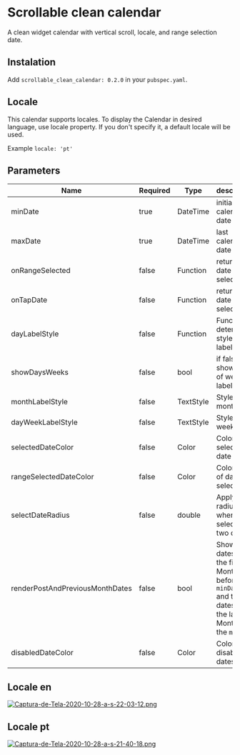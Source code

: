 # Scrollable clean calendar

A clean widget calendar with vertical scroll, locale, and range selection date.

## Instalation

Add `scrollable_clean_calendar: 0.2.0` in your `pubspec.yaml`.

## Locale

This calendar supports locales. To display the Calendar in desired language, use locale property. If you don't specify it, a default locale will be used.

Example `locale: 'pt'`

## Parameters

| Name                            | Required | Type      | description                                                                                                |
| ------------------------------- | -------- | --------- | ---------------------------------------------------------------------------------------------------------- |
| minDate                         | true     | DateTime  | initial calendar date                                                                                      |
| maxDate                         | true     | DateTime  | last calendar date                                                                                         |
| onRangeSelected                 | false    | Function  | return two date selected                                                                                   |
| onTapDate                       | false    | Function  | return the date selected                                                                                   |
| dayLabelStyle                   | false    | Function  | Function to determine style day label                                                                      |
| showDaysWeeks                   | false    | bool      | if false not show day of week label                                                                        |
| monthLabelStyle                 | false    | TextStyle | Style month label                                                                                          |
| dayWeekLabelStyle               | false    | TextStyle | Style day week label                                                                                       |
| selectedDateColor               | false    | Color     | Color is selected date                                                                                     |
| rangeSelectedDateColor          | false    | Color     | Color range of date selected                                                                               |
| selectDateRadius                | false    | double    | Apply radius when selected two dates                                                                       |
| renderPostAndPreviousMonthDates | false    | bool      | Show the dates of the first Month before the `minDate` and the dates of the last Month after the `maxDate` |
| disabledDateColor               | false    | Color     | Color of the disabled dates                                                                                |

## Locale en

[![Captura-de-Tela-2020-10-28-a-s-22-03-12.png](https://i.postimg.cc/VkJn9MxV/Captura-de-Tela-2020-10-28-a-s-22-03-12.png)](https://postimg.cc/BjGj48QT)

## Locale pt

[![Captura-de-Tela-2020-10-28-a-s-21-40-18.png](https://i.postimg.cc/nzjP6C9R/Captura-de-Tela-2020-10-28-a-s-21-40-18.png)](https://postimg.cc/G8RKD3QG)
